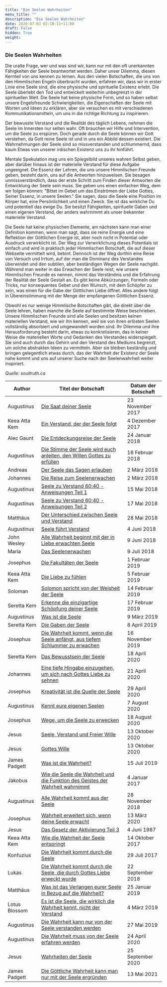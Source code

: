 ```yaml
---
title: "Die Seelen Wahrheiten"
menu_title: ""
description: "Die Seelen Wahrheiten"
date: 2020-07-03 02:18:11+11:00
draft: False
hidden: True
weight:
---
```

### Die Seelen Wahrheiten

Die uralte Frage, wer und was sind wir, kann nur mit den oft unerkannten Fähigkeiten der Seele beantwortet werden. Daher unser Dilemma, diesen Kernteil von uns kennen zu lernen. Aus den vielen Botschaften, die uns von den Himmlischen Engeln überbracht wurden, erfahren wir, dass wir in erster Linie eine Seele sind, die eine physische und spirituelle Existenz erlebt. Die Seele überlebt den Tod und entwickelt weiterhin unbegrenzt in der spirituellen Welt. Die Seele hat keine physische Form, und so haben selbst unsere Engelsfreunde Schwierigkeiten, die Eigenschaften der Seele mit Worten und Ideen zu erklären, aber sie versuchen es mit verschiedenen Kommunikationsmitteln, um uns in die richtige Richtung zu inspirieren.

Der bewusste Verstand und die Realität des täglich Lebens, nehmen die Seele im Innersten nur selten wahr. Oft brauchen wir Hilfe und Intervention, um die Seele zu erspüren. Doch gerade durch die Seele können wir Gott verstehen, da Gott reine Seele ist und in uns ein Abbild dessen existiert. Die Wahrnehmungen der Seele sind so missverstanden und schlummernd, dass kaum Etwas von unserer irdischen Existenz uns zu ihr hinführt.

Mentale Spekulation mag uns ein Spiegelbild unseres wahren Selbst geben, aber darüber hinaus ist der materielle Verstand für diese Aufgabe ungeeignet. Die Essenz der Lehren, die uns unsere Himmlischen Freunde geben, besteht darin, uns auf die Antworten hinzuweisen. Sie besagen unmissverständlich, dass der erste Schritt zum Finden dieser Antworten die Entwicklung der Seele sein muss. Sie geben uns einen einfachen Weg, dem wir folgen können: "Bittet im Gebet um das Einströmen der Liebe Gottes, Seiner Essenz, in unsere Seelen." Sie sagen, dass die Seele eine Position im Körper hat, eine Persönlichkeit und einen Zweck. Sie ist das wirkliche Du und potentiell das ewige Du. Sie besitzt Fähigkeiten, spirituelle Gaben und einen eigenen Verstand, der anders wahrnimmt als unser bekannter materielle Verstand.

Die Seele hat keine physischen Elemente, am nächsten kann man einer Definition kommen, wenn man sagt, dass sie reine Energie und eine Reflektion der Göttlichen Energie ist, aber noch nicht in Potential oder Ausdruck verwirklicht ist. Der Weg zur Verwirklichung dieses Potentials ist einfach und wird in praktisch jeder Himmlischen Botschaft, die auf dieser Webseite vermittelt wird, betont. Dennoch ist der Weg dorthin eine Reise von Versuch und Irrtum, auf der man die Dominanz des Verstandes überwindet und den subtilen, aber beständigen Wegen der Seele nachgibt. Während man weiter in das Erwachen der Seele reist, wie unsere Himmlischen Freunde es nennen, nimmt das Verständnis und die Erfahrung der Realität der Seele Gestalt an. Es gibt keine Abkürzungen, Formeln oder Tricks, nur konsequentes Gebet und den Wunsch, mit dem Schöpfer zu sein, was einen für die Gabe der Göttlichen Liebe öffnet. Alles andere folgt in Übereinstimmung mit der Menge der empfangenen Göttlichen Essenz.

Obwohl es nur wenige Himmlische Botschaften gibt, die direkt über die Seele lehren, haben manche die Seele auf bestimmte Weise beschrieben. Unsere Himmlischen Freunde sind alle Seelen und besitzen keinen materiellen Verstand, wie wir ihn kennen, weil sie von ihren erlösten Seelen vollständig absorbiert und umgewandelt worden sind. Ihr Dilemma und ihre Herausforderung besteht darin, etwas zu konkretisieren, das in keiner Weise die materiellen Worte und Gedanken des Verstandes widerspiegelt. Sie sind auch durch das Gehirn und den Verstand des Mediums begrenzt, um solche abstrakten Ideen zu vermitteln. Aber sie bleiben beständig und bringen gelegentlich etwas durch, das der Wahrheit der Existenz der Seele nahe kommt und uns auf unserer Suche nach der Seelenwahrheit weiter inspiriert.

*Quelle: soultruth.ca*

**Author** | **Titel der Botschaft** | **Datum der Botschaft**
---|---|---
Augustinus | [Die Saat deiner Seele](/aktuelle-botschaften/aktuelle-botschaften-in-reihenfolge-des-datums/aktuelle-botschaften-2017/die-saat-deiner-seele-af-augustinus-23-november-2017/) | 23 November 2017
Keea Atta Kem | [Ein Verstand, der der Seele folgt](/aktuelle-botschaften/aktuelle-botschaften-in-reihenfolge-des-datums/aktuelle-botschaften-2017/ein-verstand-der-der-seele-folgt-af-keea-atta-kem-4-dezember-2017/) | 4 Dezember 2017
Alec Gaunt | [Die Entdeckungsreise der Seele](/aktuelle-botschaften/aktuelle-botschaften-in-reihenfolge-des-datums/aktuelle-botschaften-2018/die-entdeckungsreise-der-seele-af-alec-gaunt-24-januar-2018/) | 24 Januar 2018
Augustinus | [Die Stimme der Seele wird euch anleiten, den Willen Gottes zu erfüllen](/aktuelle-botschaften/aktuelle-botschaften-in-reihenfolge-des-datums/aktuelle-botschaften-2018/die-stimme-der-seele-wird-euch-anleiten-den-willen-gottes-zu-erfuellen-af-augustinus-16-februar-2018/) | 16 Februar 2018
Andreas | [Der Seele das Sagen erlauben](/aktuelle-botschaften/aktuelle-botschaften-in-reihenfolge-des-datums/aktuelle-botschaften-2018/der-seele-das-sagen-erlauben-af-andreas-2-maerz-2018/) | 2 März 2018
Johannes | [Die Reise zum Seelenerwachen](/aktuelle-botschaften/aktuelle-botschaften-in-reihenfolge-des-datums/aktuelle-botschaften-2018/die-reise-zum-seelenerwachen-af-johannes-2-maerz-2018/) | 2 März 2018
Augustinus | [Seele zu Verstand 60:40 - Anweisungen Teil 1](/aktuelle-botschaften/aktuelle-botschaften-in-reihenfolge-des-datums/aktuelle-botschaften-2018/seele-zu-verstand-6040-anweisungen-teil-1-af-augustinus-15-mai-2018/) | 15 Mai 2018
Augustinus | [Seele zu Verstand 60:40 - Anweisungen Teil 2](/aktuelle-botschaften/aktuelle-botschaften-in-reihenfolge-des-datums/aktuelle-botschaften-2018/seele-zu-verstand-6040-anweisungen-teil-2-af-augustinus-17-mai-2018/) | 17 Mai 2018
Matthäus | [Der Unterschied zwischen Seele und Verstand](/aktuelle-botschaften/aktuelle-botschaften-in-reihenfolge-des-datums/aktuelle-botschaften-2018/der-unterschied-zwischen-seele-und-verstand-af-matthaeus-28-mai-2018/) | 28 Mai 2018
Augustinus | [Seele führt Verstand](/aktuelle-botschaften/aktuelle-botschaften-in-reihenfolge-des-datums/aktuelle-botschaften-2018/seele-fuehrt-verstand-af-augustinus-4-juni-2018/) | 4 Juni 2018
John Wesley | [Alle Wahrheit beginnt mit der in Liebe erwachten Seele](/aktuelle-botschaften/aktuelle-botschaften-in-reihenfolge-des-datums/aktuelle-botschaften-2018/alle-wahrheit-beginnt-mit-der-in-liebe-erwachten-seele-af-john-wesley-9-juni-2018/) | 9 Juni 2018
Maria | [Das Seelenerwachen](/aktuelle-botschaften/aktuelle-botschaften-in-reihenfolge-des-datums/aktuelle-botschaften-2018/das-seelenerwachen-af-maria-9-juli-2018/) | 9 Juli 2018
Josephus | [Die Fakultäten der Seele](/aktuelle-botschaften/aktuelle-botschaften-in-reihenfolge-des-datums/aktuelle-botschaften-2019/die-fakultaeten-der-seele-af-josephus-1-februar-2019/) | 1 Februar 2019
Keea Atta Kem | [Die Liebe zu fühlen](/aktuelle-botschaften/aktuelle-botschaften-in-reihenfolge-des-datums/aktuelle-botschaften-2019/die-liebe-zu-fuehlen-af-keea-atta-kem-5-februar-2019/) | 5 Februar 2019
Soloman | [Solomon spricht von der Weisheit der Seele](/aktuelle-botschaften/aktuelle-botschaften-in-reihenfolge-des-datums/aktuelle-botschaften-2019/solomon-spricht-von-der-weisheit-der-seele-af-soloman-14-februar-2019/) | 14 Februar 2019
Seretta Kem | [Erkenne die einzigartige Schöpfung deiner Seele](/aktuelle-botschaften/aktuelle-botschaften-in-reihenfolge-des-datums/aktuelle-botschaften-2019/erkenne-die-einzigartige-schoepfung-deiner-seele-mc-seretta-kem-17-februar-2019/) | 17 Februar 2019
Augustinus | [Was ist die Seele](/aktuelle-botschaften/aktuelle-botschaften-in-reihenfolge-des-datums/aktuelle-botschaften-2019/was-ist-die-seele-af-augustinus-9-maerz-2019/) | 9 März 2019
Seretta Kem | [Die Gaben der Seele](/aktuelle-botschaften/aktuelle-botschaften-in-reihenfolge-des-datums/aktuelle-botschaften-2019/die-gaben-der-seele-af-seretta-kem-8-april-2019/) | 8 April 2019
Josephus | [Die Wahrheit kommt, wenn die Seele anfängt, aus tiefem Schlummer zu erwachen](/aktuelle-botschaften/aktuelle-botschaften-in-reihenfolge-des-datums/aktuelle-botschaften-2019/die-wahrheit-kommt-wenn-die-seele-anfaengt-aus-tiefem-schlummer-zu-erwachen-af-josephus-16-november-2019/) | 16 November 2019
Seretta Kem | [Das Bewusstsein der Seele](/aktuelle-botschaften/aktuelle-botschaften-in-reihenfolge-des-datums/aktuelle-botschaften-2020/das-bewusstsein-der-seele-af-seretta-kem-18-april-2020/) | 18 April 2020
Johannes | [Eine tiefe Hingabe einzugehen, um sich nach Gottes Liebe zu sehnen](/aktuelle-botschaften/aktuelle-botschaften-in-reihenfolge-des-datums/aktuelle-botschaften-2020/eine-tiefe-hingabe-einzugehen-um-sich-nach-gottes-liebe-zu-sehnen-af-johannes-21-april-2020/) | 21 April 2020
Josephus | [Kreativität ist die Quelle der Seele](/aktuelle-botschaften/aktuelle-botschaften-in-reihenfolge-des-datums/aktuelle-botschaften-2020/kreativitaet-ist-die-quelle-der-seele-af-josephus-29-april-2020/) | 29 April 2020
Augustinus | [Kennt eure eigenen Seelen](/aktuelle-botschaften/aktuelle-botschaften-in-reihenfolge-des-datums/aktuelle-botschaften-2020/kennt-eure-eigenen-seelen-af-augustinus-7-august-2020/) | 7 August 2020
Josephus | [Wege, um die Seele zu erwecken](/aktuelle-botschaften/aktuelle-botschaften-in-reihenfolge-des-datums/aktuelle-botschaften-2020/wege-um-die-seele-zu-erwecken-af-josephus-18-august-2020/) | 18 August 2020
Jesus | [Seele, Verstand und Freier Wille](/aktuelle-botschaften/aktuelle-botschaften-in-reihenfolge-des-datums/aktuelle-botschaften-2020/seele-verstand-und-freier-wille-af-jesus-13-oktober-2020/) | 13 Oktober 2020
Jesus | [Gottes Wille](/aktuelle-botschaften/aktuelle-botschaften-in-reihenfolge-des-datums/aktuelle-botschaften-2020/gottes-wille-af-jesus-13-oktober-2020/) | 13 Oktober 2020
James Padgett | [Was ist die Wahrheit?](/aktuelle-botschaften/aktuelle-botschaften-in-reihenfolge-des-datums/aktuelle-botschaften-2019/was-ist-die-wahrheit-af-james-padgett-15-juli-2019/) | 15 Juli 2019
Jakobus | [Wie die Seele die Wahrheit und die Funktion des Geistes der Wahrheit wahrnimmt](/aktuelle-botschaften/aktuelle-botschaften-in-reihenfolge-des-datums/aktuelle-botschaften-2017/wie-die-seele-die-wahrheit-und-die-funktion-des-geistes-der-wahrheit-wahrnimmt-af-jakobus-4-januar-2017/) | 4 Januar 2017
Augustinus | [Alle Wahrheit kommt aus der Seele](/aktuelle-botschaften/aktuelle-botschaften-in-reihenfolge-des-datums/aktuelle-botschaften-2018/alle-wahrheit-kommt-aus-der-seele-af-augustinus-28-november-2018/) | 28 November 2018
Josephus | [Wahrheit erweitert sich, wenn deine Seele erwacht](/aktuelle-botschaften/aktuelle-botschaften-in-reihenfolge-des-datums/aktuelle-botschaften-2020/wahrheit-erweitert-sich-wenn-deine-seele-erwacht-af-josephus-13-maerz-2020/) | 13 März 2020
Jesus | [Das Gesetz der Aktivierung Teil 3](/aktuelle-botschaften/aktuelle-botschaften-in-reihenfolge-des-datums/aktuelle-botschaften-1984-1994/das-gesetz-der-aktivierung-teil-3-dl-jesus-4-juni-1987/) | 4 Juni 1987
Keea Atta Kem | [Wie die Wahrheit der Seele entspringt](/aktuelle-botschaften/aktuelle-botschaften-in-reihenfolge-des-datums/aktuelle-botschaften-2017/wie-die-wahrheit-der-seele-entspringt-af-keea-atta-kem-14-oktober-2017/) | 14 Oktober 2017
Konfuzius | [Die Wahrheit kommt durch die Seele](/aktuelle-botschaften/aktuelle-botschaften-in-reihenfolge-des-datums/aktuelle-botschaften-2017/die-wahrheit-kommt-durch-die-seele-af-konfuzius-29-juli-2017/) | 29 Juli 2017
Lukas | [Die Wahrheit kommt durch die Seele, die durch Gottes Liebe erweckt wurde](/aktuelle-botschaften/aktuelle-botschaften-in-reihenfolge-des-datums/aktuelle-botschaften-2018/die-wahrheit-kommt-durch-die-seele-die-durch-gottes-liebe-erweckt-wurde-af-lukas-22-september-2018/) | 22 September 2018
Matthäus | [Was ist das Verlangen eurer Seele in Bezug auf die Wahrheit?](/aktuelle-botschaften/aktuelle-botschaften-in-reihenfolge-des-datums/aktuelle-botschaften-2019/was-ist-das-verlangen-eurer-seele-in-bezug-auf-die-wahrheit-af-matthaeus-25-januar-2019/) | 25 Januar 2019
Lotus Blossom | [Es ist die Seele, die wirklich die Wahrheit kennt, nicht der Verstand](/aktuelle-botschaften/aktuelle-botschaften-in-reihenfolge-des-datums/aktuelle-botschaften-2019/es-ist-die-seele-die-wirklich-die-wahrheit-kennt-nicht-der-verstand-af-lotus-blossom-4-maerz-2019/) | 4 März 2019
Augustinus | [Die Wahrheit kann nur von der Seele verstanden werden](/aktuelle-botschaften/aktuelle-botschaften-in-reihenfolge-des-datums/aktuelle-botschaften-2019/die-wahrheit-kann-nur-von-der-seele-verstanden-werden-af-augustinus-27-mai-2019/) | 27 Mai 2019
Augustinus | [Die Wahrheit muss von der Seele erfahren werden](/aktuelle-botschaften/aktuelle-botschaften-in-reihenfolge-des-datums/aktuelle-botschaften-2020/die-wahrheit-muss-von-der-seele-erfahren-werden-hm-augustinus-24-april-2020/) | 24 April 2020
Jesus | [Wahrheiten der Seele](/aktuelle-botschaften/aktuelle-botschaften-in-reihenfolge-des-datums/aktuelle-botschaften-2020/wahrheiten-der-seele-af-jesus-25-september-2020/) | 25 September 2020
James Padgett | [Die Göttliche Wahrheit kann man nur mit der Seele ergründen](/aktuelle-botschaften/aktuelle-botschaften-in-reihenfolge-des-datums/aktuelle-botschaften-2021/die-goettliche-wahrheit-kann-man-nur-mit-der-seele-ergruenden-jw-james-padgett-13-mai-2021/) | 13 Mai 2021
